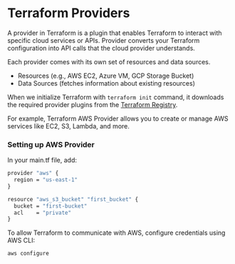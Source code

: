 # Terraform Providers

A provider in Terraform is a plugin that enables Terraform to interact with specific cloud services or APIs. Provider converts your Terraform configuration into API calls that the cloud provider understands.

Each provider comes with its own set of resources and data sources.
- Resources (e.g., AWS EC2, Azure VM, GCP Storage Bucket)
- Data Sources (fetches information about existing resources)

When we initialize Terraform with `terraform init` command, it downloads the required provider plugins from the [Terraform Registry](https://registry.terraform.io/browse/providers).

For example, Terraform AWS Provider allows you to create or manage AWS services like EC2, S3, Lambda, and more. 

### Setting up AWS Provider 

In your main.tf file, add:

```cmd
provider "aws" {
  region = "us-east-1"
}

resource "aws_s3_bucket" "first_bucket" {
  bucket = "first-bucket"
  acl    = "private"
}
```

To allow Terraform to communicate with AWS, configure credentials using AWS CLI:
```cmd
aws configure
```
